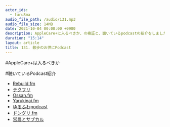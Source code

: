```yaml
---
actor_ids:
  - furu8ma
audio_file_path: /audio/131.mp3
audio_file_size: 14MB
date: 2021-10-04 00:00:00 +0900
description: AppleCare+に入るべきか、の検証と、聴いているpodcastの紹介をしました
duration: "15:14"
layout: article
title: 131. 散歩のお供にPodcast
---
```


#AppleCare+は入るべきか

#聴いているPodcast紹介
- [Rebuild.fm](https://rebuild.fm/)
- [テクフリ](https://techfree.jp/techfree-podcast)
- [Ossan.fm](https://ossan.fm/)
- [Yarukinai.fm](https://yarukinai.fm/)
- [ゆるふわpodcast](https://yuru28.com/)
- [ドングリ.fm](https://donguri.fm/)
- [営農とサブカル](https://twitter.com/noucolo)

